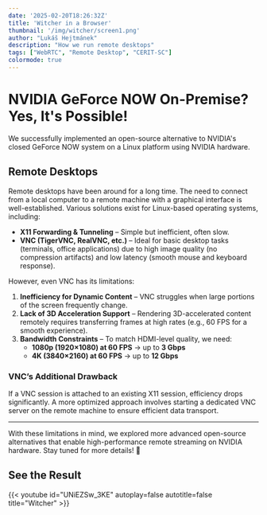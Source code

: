 ```yaml
---
date: '2025-02-20T18:26:32Z'
title: 'Witcher in a Browser'
thumbnail: '/img/witcher/screen1.png'
author: "Lukáš Hejtmánek"
description: "How we run remote desktops"
tags: ["WebRTC", "Remote Desktop", "CERIT-SC"]
colormode: true
---
```


# NVIDIA GeForce NOW On-Premise?<br/>Yes, It's Possible!  

We successfully implemented an open-source alternative to NVIDIA's closed GeForce NOW system on a Linux platform using NVIDIA hardware.  

## Remote Desktops  

Remote desktops have been around for a long time. The need to connect from a local computer to a remote machine with a graphical interface is well-established. Various solutions exist for Linux-based operating systems, including:  

- **X11 Forwarding & Tunneling** – Simple but inefficient, often slow.  
- **VNC (TigerVNC, RealVNC, etc.)** – Ideal for basic desktop tasks (terminals, office applications) due to high image quality (no compression artifacts) and low latency (smooth mouse and keyboard response).  

However, even VNC has its limitations:  

1. **Inefficiency for Dynamic Content** – VNC struggles when large portions of the screen frequently change.  
2. **Lack of 3D Acceleration Support** – Rendering 3D-accelerated content remotely requires transferring frames at high rates (e.g., 60 FPS for a smooth experience).  
3. **Bandwidth Constraints** – To match HDMI-level quality, we need:  
   - **1080p (1920×1080) at 60 FPS** → up to **3 Gbps**  
   - **4K (3840×2160) at 60 FPS** → up to **12 Gbps**  

### VNC’s Additional Drawback  

If a VNC session is attached to an existing X11 session, efficiency drops significantly. A more optimized approach involves starting a dedicated VNC server on the remote machine to ensure efficient data transport.  

---

With these limitations in mind, we explored more advanced open-source alternatives that enable high-performance remote streaming on NVIDIA hardware. Stay tuned for more details! 🚀


## See the Result

{{< youtube id="UNiEZSw_3KE" autoplay=false autotitle=false title="Witcher" >}}
